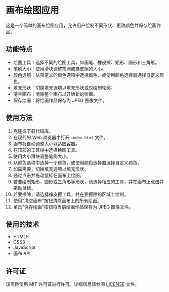 # 画布绘图应用

这是一个简单的画布绘图应用，允许用户绘制不同形状、更改颜色并保存绘画作品。

## 功能特点

- 绘图工具：选择不同的绘图工具，如画笔、橡皮擦、矩形、圆形和三角形。
- 笔刷大小：使用滑块调整笔刷或橡皮擦的大小。
- 颜色选项：从预定义的颜色选项中选择颜色，或使用颜色选择器选择自定义颜色。
- 填充形状：切换填充选项以填充形状或仅绘制轮廓。
- 清空画布：清除整个画布以开始新的绘画。
- 保存绘画：将绘画作品保存为 JPEG 图像文件。

## 使用方法

1. 克隆或下载代码库。
2. 在现代的 Web 浏览器中打开 `index.html` 文件。
3. 画布将自动调整大小以适应容器。
4. 在顶部的工具栏中选择绘图工具。
5. 使用大小滑块调整笔刷大小。
6. 从颜色选项中选择一个颜色，或使用颜色选择器选择自定义颜色。
7. 如需需要，切换填充选项以填充形状。
8. 通过点击并拖动鼠标在画布上绘图。
9. 若要绘制矩形、圆形或三角形等形状，请选择相应的工具，并在画布上点击并拖动鼠标。
10. 若要擦除，请选择橡皮擦工具，并在要擦除的区域上绘制。
11. 使用"清空画布"按钮清除画布上的所有绘画。
12. 单击"保存绘画"按钮将当前绘画作品保存为 JPEG 图像文件。

## 使用的技术

- HTML5
- CSS3
- JavaScript
- 画布 API

## 许可证

该项目使用 MIT 许可证进行许可。详细信息请参阅 [LICENSE](LICENSE) 文件。
